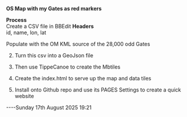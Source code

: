 **OS Map with my Gates as red markers**

**Process**    
Create a CSV file in BBEdit
**Headers**  
id, name, lon, lat

Populate with the OM KML source of the 28,000 odd Gates

2. Turn this csv into a GeoJson file

3. Then use TippeCanoe to create the Mbtiles

4. Create the index.html to serve up the map and data tiles

5. Install onto Github repo and use its PAGES Settings to create a quick website

----Sunday 17th August 2025 19:21
